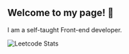 ## Welcome to my page! 👋 

I am a self-taught Front-end developer.

![Leetcode Stats](https://leetcard.jacoblin.cool/kirillmihalych?ext=heatmap)
